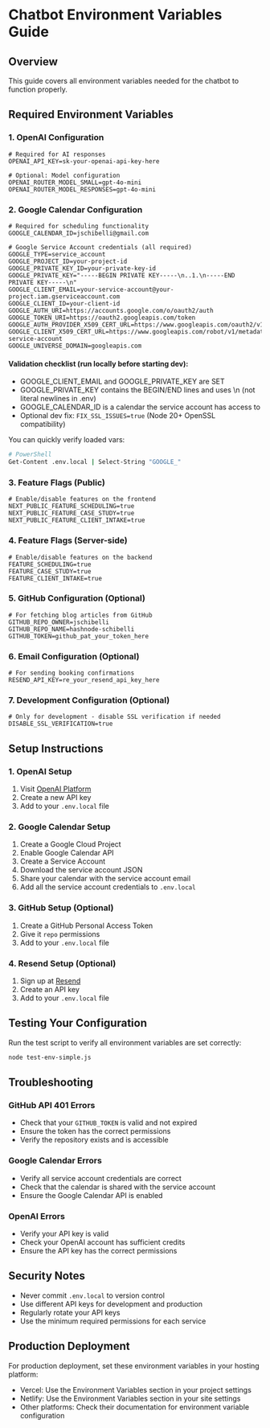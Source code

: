 # Chatbot Environment Variables Guide

## Overview

This guide covers all environment variables needed for the chatbot to function properly.

## Required Environment Variables

### 1. OpenAI Configuration

```env
# Required for AI responses
OPENAI_API_KEY=sk-your-openai-api-key-here

# Optional: Model configuration
OPENAI_ROUTER_MODEL_SMALL=gpt-4o-mini
OPENAI_ROUTER_MODEL_RESPONSES=gpt-4o-mini
```

### 2. Google Calendar Configuration

```env
# Required for scheduling functionality
GOOGLE_CALENDAR_ID=jschibelli@gmail.com

# Google Service Account credentials (all required)
GOOGLE_TYPE=service_account
GOOGLE_PROJECT_ID=your-project-id
GOOGLE_PRIVATE_KEY_ID=your-private-key-id
GOOGLE_PRIVATE_KEY="-----BEGIN PRIVATE KEY-----\n..1.\n-----END PRIVATE KEY-----\n"
GOOGLE_CLIENT_EMAIL=your-service-account@your-project.iam.gserviceaccount.com
GOOGLE_CLIENT_ID=your-client-id
GOOGLE_AUTH_URI=https://accounts.google.com/o/oauth2/auth
GOOGLE_TOKEN_URI=https://oauth2.googleapis.com/token
GOOGLE_AUTH_PROVIDER_X509_CERT_URL=https://www.googleapis.com/oauth2/v1/certs
GOOGLE_CLIENT_X509_CERT_URL=https://www.googleapis.com/robot/v1/metadata/x509/your-service-account
GOOGLE_UNIVERSE_DOMAIN=googleapis.com
```

#### Validation checklist (run locally before starting dev):

- GOOGLE_CLIENT_EMAIL and GOOGLE_PRIVATE_KEY are SET
- GOOGLE_PRIVATE_KEY contains the BEGIN/END lines and uses \n (not literal newlines in .env)
- GOOGLE_CALENDAR_ID is a calendar the service account has access to
- Optional dev fix: `FIX_SSL_ISSUES=true` (Node 20+ OpenSSL compatibility)

You can quickly verify loaded vars:

```bash
# PowerShell
Get-Content .env.local | Select-String "GOOGLE_"
```

### 3. Feature Flags (Public)

```env
# Enable/disable features on the frontend
NEXT_PUBLIC_FEATURE_SCHEDULING=true
NEXT_PUBLIC_FEATURE_CASE_STUDY=true
NEXT_PUBLIC_FEATURE_CLIENT_INTAKE=true
```

### 4. Feature Flags (Server-side)

```env
# Enable/disable features on the backend
FEATURE_SCHEDULING=true
FEATURE_CASE_STUDY=true
FEATURE_CLIENT_INTAKE=true
```

### 5. GitHub Configuration (Optional)

```env
# For fetching blog articles from GitHub
GITHUB_REPO_OWNER=jschibelli
GITHUB_REPO_NAME=hashnode-schibelli
GITHUB_TOKEN=github_pat_your_token_here
```

### 6. Email Configuration (Optional)

```env
# For sending booking confirmations
RESEND_API_KEY=re_your_resend_api_key_here
```

### 7. Development Configuration (Optional)

```env
# Only for development - disable SSL verification if needed
DISABLE_SSL_VERIFICATION=true
```

## Setup Instructions

### 1. OpenAI Setup

1. Visit [OpenAI Platform](https://platform.openai.com/api-keys)
2. Create a new API key
3. Add to your `.env.local` file

### 2. Google Calendar Setup

1. Create a Google Cloud Project
2. Enable Google Calendar API
3. Create a Service Account
4. Download the service account JSON
5. Share your calendar with the service account email
6. Add all the service account credentials to `.env.local`

### 3. GitHub Setup (Optional)

1. Create a GitHub Personal Access Token
2. Give it `repo` permissions
3. Add to your `.env.local` file

### 4. Resend Setup (Optional)

1. Sign up at [Resend](https://resend.com)
2. Create an API key
3. Add to your `.env.local` file

## Testing Your Configuration

Run the test script to verify all environment variables are set correctly:

```bash
node test-env-simple.js
```

## Troubleshooting

### GitHub API 401 Errors

- Check that your `GITHUB_TOKEN` is valid and not expired
- Ensure the token has the correct permissions
- Verify the repository exists and is accessible

### Google Calendar Errors

- Verify all service account credentials are correct
- Check that the calendar is shared with the service account
- Ensure the Google Calendar API is enabled

### OpenAI Errors

- Verify your API key is valid
- Check your OpenAI account has sufficient credits
- Ensure the API key has the correct permissions

## Security Notes

- Never commit `.env.local` to version control
- Use different API keys for development and production
- Regularly rotate your API keys
- Use the minimum required permissions for each service

## Production Deployment

For production deployment, set these environment variables in your hosting platform:

- Vercel: Use the Environment Variables section in your project settings
- Netlify: Use the Environment Variables section in your site settings
- Other platforms: Check their documentation for environment variable configuration
